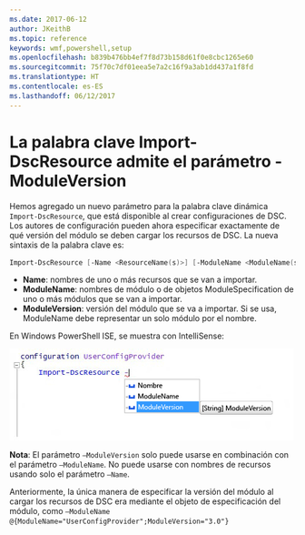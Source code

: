 ```yaml
---
ms.date: 2017-06-12
author: JKeithB
ms.topic: reference
keywords: wmf,powershell,setup
ms.openlocfilehash: b839b476bb4ef7f8d73b158d61f0e8cbc1265e60
ms.sourcegitcommit: 75f70c7df01eea5e7a2c16f9a3ab1dd437a1f8fd
ms.translationtype: HT
ms.contentlocale: es-ES
ms.lasthandoff: 06/12/2017
---
```

# <a name="import-dscresource-keyword-supports--moduleversion-parameter"></a>La palabra clave Import-DscResource admite el parámetro -ModuleVersion

Hemos agregado un nuevo parámetro para la palabra clave dinámica `Import-DscResource`, que está disponible al crear configuraciones de DSC. Los autores de configuración pueden ahora especificar exactamente de qué versión del módulo se deben cargar los recursos de DSC. La nueva sintaxis de la palabra clave es:

```powershell
Import-DscResource [-Name <ResourceName(s)>] [-ModuleName <ModuleName(s)>] [-ModuleVersion <ModuleVersion>]
```

* **Name**: nombres de uno o más recursos que se van a importar.
* **ModuleName**: nombres de módulo o de objetos ModuleSpecification de uno o más módulos que se van a importar.
* **ModuleVersion**: versión del módulo que se va a importar. Si se usa, ModuleName debe representar un solo módulo por el nombre. 

En Windows PowerShell ISE, se muestra con IntelliSense:

![](../images/Import-DscResource-Modversion.jpg)

**Nota**: El parámetro `–ModuleVersion` solo puede usarse en combinación con el parámetro `–ModuleName`. No puede usarse con nombres de recursos usando solo el parámetro `–Name`.

Anteriormente, la única manera de especificar la versión del módulo al cargar los recursos de DSC era mediante el objeto de especificación del módulo, como `–ModuleName @{ModuleName="UserConfigProvider";ModuleVersion="3.0"}`

